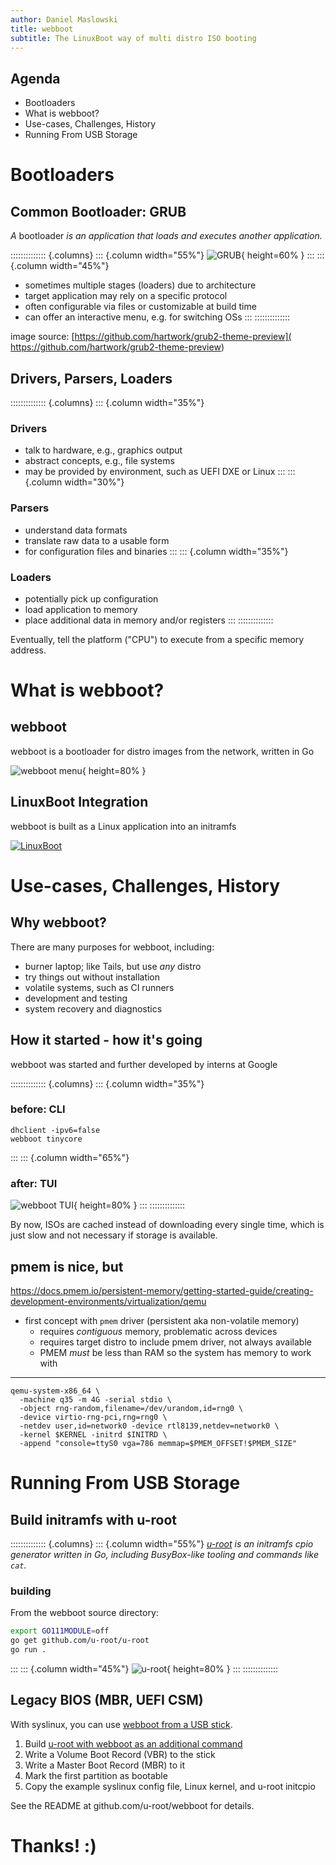 ```yaml
---
author: Daniel Maslowski
title: webboot
subtitle: The LinuxBoot way of multi distro ISO booting
---
```


## Agenda

- Bootloaders
- What is webboot?
- Use-cases, Challenges, History
- Running From USB Storage

# Bootloaders

## Common Bootloader: GRUB

_A_ bootloader _is an application that loads and executes another application._

:::::::::::::: {.columns}
::: {.column width="55%"}
![GRUB](img/grub2-theme-preview__gutsblack-archlinux.png){ height=60% }
:::
::: {.column width="45%"}
- sometimes multiple stages (loaders) due to architecture
- target application may rely on a specific protocol
- often configurable via files or customizable at build time
- can offer an interactive menu, e.g. for switching OSs
:::
::::::::::::::

image source: [https://github.com/hartwork/grub2-theme-preview](
https://github.com/hartwork/grub2-theme-preview)

## Drivers, Parsers, Loaders

:::::::::::::: {.columns}
::: {.column width="35%"}
### Drivers 

- talk to hardware, e.g., graphics output
- abstract concepts, e.g., file systems
- may be provided by environment, such as UEFI DXE or Linux
:::
::: {.column width="30%"}

### Parsers

- understand data formats
- translate raw data to a usable form
- for configuration files and binaries
:::
::: {.column width="35%"}

### Loaders

- potentially pick up configuration
- load application to memory
- place additional data in memory and/or registers
:::
::::::::::::::

Eventually, tell the platform ("CPU") to execute from a specific memory address.

# What is webboot?

## webboot

webboot is a bootloader for distro images from the network, written in Go

![webboot menu](img/webboot-tui-main.png){ height=80% }

## LinuxBoot Integration

webboot is built as a Linux application into an initramfs

[![LinuxBoot](img/linuxboot_info.png)](https://linuxboot.org/)

# Use-cases, Challenges, History

## Why webboot?

There are many purposes for webboot, including:

- burner laptop; like Tails, but use _any_ distro
- try things out without installation
- volatile systems, such as CI runners
- development and testing
- system recovery and diagnostics

## How it started - how it's going

webboot was started and further developed by interns at Google

:::::::::::::: {.columns}
::: {.column width="35%"}
### before: CLI
```
dhclient -ipv6=false
webboot tinycore
```
:::
::: {.column width="65%"}
### after: TUI
![webboot TUI](img/webboot-tui-dl.png){ height=80% }
:::
::::::::::::::

By now, ISOs are cached instead of downloading every single time, which is
just slow and not necessary if storage is available.

## pmem is nice, but

https://docs.pmem.io/persistent-memory/getting-started-guide/creating-development-environments/virtualization/qemu

- first concept with `pmem` driver (persistent aka non-volatile memory)
  * requires _contiguous_ memory, problematic across devices
  * requires target distro to include pmem driver, not always available
  * PMEM *must* be less than RAM so the system has memory to work with

---

```
qemu-system-x86_64 \
  -machine q35 -m 4G -serial stdio \
  -object rng-random,filename=/dev/urandom,id=rng0 \
  -device virtio-rng-pci,rng=rng0 \
  -netdev user,id=network0 -device rtl8139,netdev=network0 \
  -kernel $KERNEL -initrd $INITRD \
  -append "console=ttyS0 vga=786 memmap=$PMEM_OFFSET!$PMEM_SIZE"
```

# Running From USB Storage

## Build initramfs with u-root

:::::::::::::: {.columns}
::: {.column width="55%"}
_[u-root](https://u-root.org) is an initramfs cpio generator written in Go,
including BusyBox-like tooling and commands like `cat`._

### building
From the webboot source directory:

```sh
export GO111MODULE=off
go get github.com/u-root/u-root
go run .
```
:::
::: {.column width="45%"}
![u-root](img/u-root-logo.png){ height=80% }
:::
::::::::::::::

## Legacy BIOS (MBR, UEFI CSM)

With syslinux, you can use [webboot from a USB stick](
https://github.com/u-root/webboot/#testing-with-a-usb-stick).

1. Build [u-root with webboot as an additional command](
https://github.com/u-root/webboot/#build-initramfs-with-added-webboot-commands)
2. Write a Volume Boot Record (VBR) to the stick
3. Write a Master Boot Record (MBR) to it
4. Mark the first partition as bootable
5. Copy the example syslinux config file, Linux kernel, and u-root initcpio

See the README at github.com/u-root/webboot for details.

# Thanks! :)
